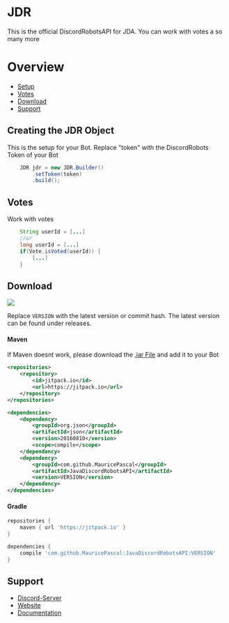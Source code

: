 # JDR
This is the official DiscordRobotsAPI for JDA. You can work with votes a so many more

# Overview
* [Setup](https://github.com/MauricePascal/JavaDiscordRobotsAPI/blob/master/README.md#creating-the-discordrobotsapi-object)
* [Votes](https://github.com/MauricePascal/JavaDiscordRobotsAPI/blob/master/README.md#votes)
* [Download](https://github.com/MauricePascal/JavaDiscordRobotsAPI/blob/master/README.md#download)
* [Support](https://github.com/MauricePascal/JavaDiscordRobotsAPI/blob/master/README.md#support)

## Creating the JDR Object
This is the setup for your Bot. Replace "token" with the DiscordRobots Token of your Bot
 
```java
    JDR jdr = new JDR.Builder()
        .setToken(token)
        .build();
```

## Votes
Work with votes

```java
    String userId = [...]
    //or
    long userId = [...]
    if(Vote.isVoted(userId)) {
        [...]
    }
```

## Download
[![](https://jitpack.io/v/MauricePascal/JavaDiscordRobotsAPI.svg)](https://jitpack.io/#MauricePascal/JavaDiscordRobotsAPI)

Replace `VERSION` with the latest version or commit hash. The latest version can be found under releases.

#### Maven

If Maven doesnt work, please download the [.jar File](keksstudios.tk/discordrobots/api/JDR.jar) and add it to your Bot

```xml
<repositories>
    <repository>
        <id>jitpack.io</id>
        <url>https://jitpack.io</url>
    </repository>
</repositories>
```
```xml
<dependencies>
    <dependency>
        <groupId>org.json</groupId>
        <artifactId>json</artifactId>
        <version>20160810</version>
        <scope>compile</scope>
    </dependency>
    <dependency>
        <groupId>com.github.MauricePascal</groupId>
        <artifactId>JavaDiscordRobotsAPI</artifactId>
        <version>VERSION</version>
    </dependency>
</dependencies>
```

#### Gradle 
```gradle
repositories {
    maven { url 'https://jitpack.io' }
}
```
```gradle
dependencies {
    compile 'com.github.MauricePascal:JavaDiscordRobotsAPI:VERSION'
}
```

## Support
* [Discord-Server](https://discord.gg/ExCrcDX)
* [Website](https://www.keksstudios.tk/discordrobots)
* [Documentation](#)
